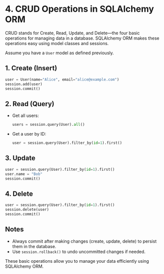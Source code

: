 # 4. CRUD Operations in SQLAlchemy ORM

CRUD stands for Create, Read, Update, and Delete—the four basic operations for managing data in a database. SQLAlchemy ORM makes these operations easy using model classes and sessions.

Assume you have a `User` model as defined previously.

## 1. Create (Insert)
```python
user = User(name="Alice", email="alice@example.com")
session.add(user)
session.commit()
```

## 2. Read (Query)
- Get all users:
  ```python
  users = session.query(User).all()
  ```
- Get a user by ID:
  ```python
  user = session.query(User).filter_by(id=1).first()
  ```

## 3. Update
```python
user = session.query(User).filter_by(id=1).first()
user.name = "Bob"
session.commit()
```

## 4. Delete
```python
user = session.query(User).filter_by(id=1).first()
session.delete(user)
session.commit()
```

## Notes
- Always commit after making changes (create, update, delete) to persist them in the database.
- Use `session.rollback()` to undo uncommitted changes if needed.

These basic operations allow you to manage your data efficiently using SQLAlchemy ORM. 